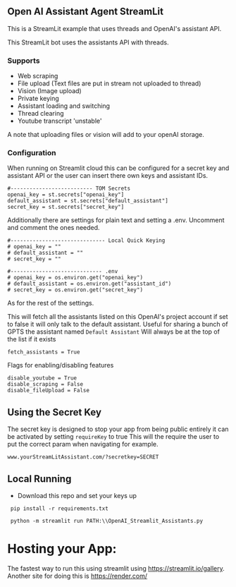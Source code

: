 ## Open AI Assistant Agent StreamLit

This is a StreamLit example that uses threads and OpenAI's assistant API. 

This StreamLit bot uses the assistants API with threads.

### Supports

- Web scraping 
- File upload (Text files are put in stream not uploaded to thread)
- Vision (Image upload)
- Private keying
- Assistant loading and switching
- Thread clearing
- Youtube transcript 'unstable'

A note that uploading files or vision will add to your openAI storage. 

### Configuration

When running on Streamlit cloud this can be configured for a secret key and assistant API or the user can insert there own keys and assistant IDs.

```
#-------------------------- TOM Secrets
openai_key = st.secrets["openai_key"]
default_assistant = st.secrets["default_assistant"]
secret_key = st.secrets["secret_key"]
```

Additionally there are settings for plain text and setting a .env. Uncomment and comment the ones needed.

```
#------------------------------ Local Quick Keying
# openai_key = ""
# default_assistant = ""
# secret_key = ""

#----------------------------- .env
# openai_key = os.environ.get("openai_key")
# default_assistant = os.environ.get("assistant_id")
# secret_key = os.environ.get("secret_key")
```

As for the rest of the settings.


This will fetch all the assistants listed on this OpenAI's project account if set to false it will only talk to the default assistant. Useful for sharing a bunch of GPTS the assistant named `Default Assistant` Will always be at the top of the list if it exists

```
fetch_assistants = True
```

Flags for enabling/disabling features

```
disable_youtube = True
disable_scraping = False
disable_fileUpload = False
```

## Using the Secret Key

The secret key is designed to stop your app from being public entirely it can be activated by setting `requireKey` to true This will the require the user to put the correct param when navigating for example.

```
www.yourStreamLitAssistant.com/?secretkey=SECRET
```

## Local Running
- Download this repo and set your keys up
```
 pip install -r requirements.txt
```

```
 python -m streamlit run PATH:\\OpenAI_Streamlit_Assistants.py
```

# Hosting your App:
The fastest way to run this using streamlit using https://streamlit.io/gallery. 
Another site for doing this is https://render.com/

